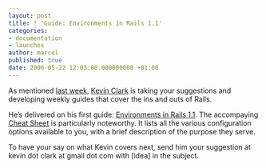 ```yaml
---
layout: post
title: ! 'Guide: Environments in Rails 1.1'
categories:
- documentation
- launches
author: marcel
published: true
date: 2006-05-22 12:03:00.000000000 +01:00
---
```

<p>As mentioned <a href="http://weblog.rubyonrails.com/articles/2006/05/18/weekly-interactive-guides-with-kevin-clark">last week</a>,  <a href="http://glu.ttono.us/">Kevin Clark</a> is taking your suggestions and developing weekly guides that cover the ins and outs of Rails.</p>
<p>He&#8217;s delivered on his first guide: <a href="http://glu.ttono.us/articles/2006/05/22/guide-environments-in-rails-1-1">Environments in Rails 1.1</a>.        The accompaying <a href="http://glu.ttono.us/articles/2006/05/22/configuring-rails-environments-the-cheat-sheet">Cheat Sheet</a> is particularly noteworthy. It lists all the various configuration options available to you, with a brief description of the purpose they serve.</p>
<p>To have your say on what Kevin covers next, send him your suggestion at kevin dot clark at gmail dot com with [idea] in the subject.</p>